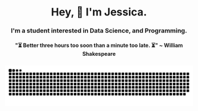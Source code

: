 <h1 align="center">Hey, 🚀 I'm Jessica.</h1>
<h3 align="center">I'm a student interested in Data Science, and Programming.</h3>



<h4 align="center">"⏳ Better three hours too soon than a minute too late. ⏳" ~ William Shakespeare</h4>



###

<img src="https://raw.githubusercontent.com/Jessica-Chuene/Jessica-Chuene/output/snake.svg" alt="Snake animation" />

###